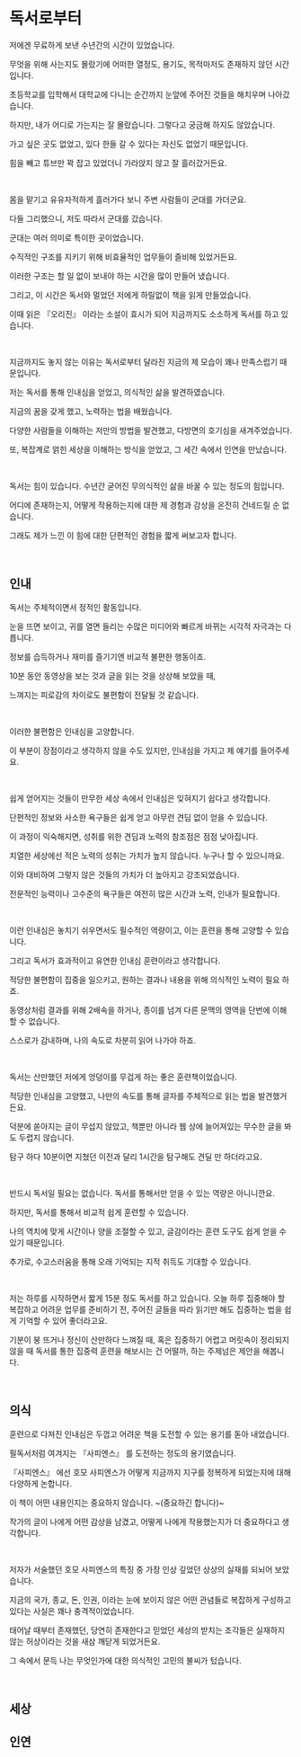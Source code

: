 # 독서로부터

저에겐 무료하게 보낸 수년간의 시간이 있었습니다.

무엇을 위해 사는지도 몰랐기에 어떠한 열정도, 용기도, 목적마저도 존재하지 않던 시간입니다.

초등학교를 입학해서 대학교에 다니는 순간까지 눈앞에 주어진 것들을 해치우며 나아갔습니다.

하지만, 내가 어디로 가는지는 잘 몰랐습니다. 그렇다고 궁금해 하지도 않았습니다. 

가고 싶은 곳도 없었고, 있다 한들 갈 수 있다는 자신도 없었기 때문입니다.

힘을 빼고 튜브만 꽉 잡고 있었더니 가라앉지 않고 잘 흘러갔거든요.

<br>

몸을 맡기고 유유자적하게 흘러가다 보니 주변 사람들이 군대를 가더군요.

다들 그리했으니, 저도 따라서 군대를 갔습니다.

군대는 여러 의미로 특이한 곳이었습니다.

수직적인 구조를 지키기 위해 비효율적인 업무들이 즐비해 있었거든요.

이러한 구조는 할 일 없이 보내야 하는 시간을 많이 만들어 냈습니다.

그리고, 이 시간은 독서와 멀었던 저에게 하릴없이 책을 읽게 만들었습니다.

이때 읽은 『오리진』 이라는 소설이 효시가 되어 지금까지도 소소하게 독서를 하고 있습니다.

<br>

지금까지도 놓지 않는 이유는 독서로부터 달라진 지금의 제 모습이 꽤나 만족스럽기 때문입니다.

저는 독서를 통해 인내심을 얻었고, 의식적인 삶을 발견하였습니다.

지금의 꿈을 갖게 했고, 노력하는 법을 배웠습니다. 

다양한 사람들을 이해하는 저만의 방법을 발견했고, 다방면의 호기심을 새겨주었습니다. 

또, 복잡계로 얽힌 세상을 이해하는 방식을 얻었고, 그 세간 속에서 인연을 만났습니다.

<br>

독서는 힘이 있습니다. 수년간 굳어진 무의식적인 삶을 바꿀 수 있는 정도의 힘입니다.

어디에 존재하는지, 어떻게 작용하는지에 대한 제 경험과 감상을 온전히 건네드릴 순 없습니다.

그래도 제가 느낀 이 힘에 대한 단편적인 경험을 짧게 써보고자 합니다.

<br>

## 인내
독서는 주체적이면서 정적인 활동입니다.

눈을 뜨면 보이고, 귀를 열면 들리는 수많은 미디어와 빠르게 바뀌는 시각적 자극과는 다릅니다.

정보를 습득하거나 재미를 즐기기엔 비교적 불편한 행동이죠.

10분 동안 동영상을 보는 것과 글을 읽는 것을 상상해 보았을 때,

느껴지는 피로감의 차이로도 불편함이 전달될 것 같습니다.

<br>

이러한 불편함은 인내심을 고양합니다.

이 부분이 장점이라고 생각하지 않을 수도 있지만, 인내심을 가지고 제 얘기를 들어주세요.

<br>

쉽게 얻어지는 것들이 만무한 세상 속에서 인내심은 잊혀지기 쉽다고 생각합니다.

단편적인 정보와 사소한 욕구들은 쉽게 얻고 아무런 견딤 없이 얻을 수 있습니다.

이 과정이 익숙해지면, 성취를 위한 견딤과 노력의 참조점은 점점 낮아집니다. 

치열한 세상에선 적은 노력의 성취는 가치가 높지 않습니다. 누구나 할 수 있으니까요.

이와 대비하여 그렇지 않은 것들의 가치가 더 높아지고 강조되었습니다.

전문적인 능력이나 고수준의 욕구들은 여전히 많은 시간과 노력, 인내가 필요합니다.

<br>

이런 인내심은 놓치기 쉬우면서도 필수적인 역량이고, 이는 훈련을 통해 고양할 수 있습니다. 

그리고 독서가 효과적이고 유연한 인내심 훈련이라고 생각합니다.

적당한 불편함이 집중을 일으키고, 원하는 결과나 내용을 위해 의식적인 노력이 필요 하죠.

동영상처럼 결과를 위해 2배속을 하거나, 종이를 넘겨 다른 문맥의 영역을 단번에 이해할 수 없습니다.

스스로가 감내하며, 나의 속도로 차분히 읽어 나가야 하죠.

<br>

독서는 산만했던 저에게 엉덩이를 무겁게 하는 좋은 훈련책이었습니다.

적당한 인내심을 고양했고, 나만의 속도를 통해 글자를 주체적으로 읽는 법을 발견했거든요.

덕분에 쏟아지는 글이 무섭지 않았고, 책뿐만 아니라 웹 상에 늘어져있는 무수한 글을 봐도 두렵지 않습니다.

탐구 하다 10분이면 지쳤던 이전과 달리 1시간을 탐구해도 견딜 만 하더라고요.

<br>

반드시 독서일 필요는 없습니다. 독서를 통해서만 얻을 수 있는 역량은 아니니깐요.

하지만, 독서를 통해서 비교적 쉽게 훈련할 수 있습니다.

나의 역치에 맞게 시간이나 양을 조절할 수 있고, 글감이라는 훈련 도구도 쉽게 얻을 수 있기 때문입니다.

추가로, 수고스러움을 통해 오래 기억되는 지적 취득도 기대할 수 있습니다.

<br>

저는 하루를 시작하면서 짧게 15분 정도 독서를 하고 있습니다. 오늘 하루 집중해야 할 복잡하고 어려운 업무를 준비하기 전, 주어진 글들을 따라 읽기만 해도 집중하는 법을 쉽게 기억할 수 있어 좋더라고요.

기분이 붕 뜨거나 정신이 산만하다 느껴질 때, 혹은 집중하기 어렵고 머릿속이 정리되지 않을 때 독서를 통한 집중력 훈련을 해보시는 건 어떨까, 하는 주제넘은 제안을 해봅니다.

<br>

## 의식
훈련으로 다져진 인내심은 두껍고 어려운 책을 도전할 수 있는 용기를 돋아 내었습니다.

필독서처럼 여겨지는 『사피엔스』 를 도전하는 정도의 용기였습니다.

『사피엔스』 에선 호모 사피엔스가 어떻게 지금까지 지구를 정복하게 되었는지에 대해 다양하게 논합니다.

이 책이 어떤 내용인지는 중요하지 않습니다. ~(중요하긴 합니다)~

작가의 글이 나에게 어떤 감상을 남겼고, 어떻게 나에게 작용했는지가 더 중요하다고 생각합니다.

<br>

저자가 서술했던 호모 사피엔스의 특징 중 가장 인상 깊었던 상상의 실재를 되뇌어 보았습니다.

지금의 국가, 종교, 돈, 인권, 이라는 눈에 보이지 않은 어떤 관념들로 복잡하게 구성하고 있다는 사실은 꽤나 충격적이었습니다. 

태어날 때부터 존재했던, 당연히 존재한다고 믿었던 세상의 받치는 조각들은 실재하지 않는 허상이라는 것을 새삼 깨닫게 되었거든요.

그 속에서 문득 나는 무엇인가에 대한 의식적인 고민의 불씨가 텄습니다.

<br>

## 세상
## 인연
